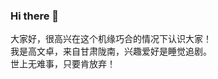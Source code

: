 ### Hi there 👋
大家好，很高兴在这个机缘巧合的情况下认识大家！<br>
我是高文卓，来自甘肃陇南，兴趣爱好是睡觉追剧。<br>
世上无难事，只要肯放弃！<br>
<!--
**gwz-1127/gwz-1127** is a ✨ _special_ ✨ repository because its `README.md` (this file) appears on your GitHub profile.

Here are some ideas to get you started:
- 🔭 I’m currently working on ...
- 🌱 I’m currently learning ...
- 👯 I’m looking to collaborate on ...
- 🤔 I’m looking for help with ...
- 💬 Ask me about ...
- 📫 How to reach me: ...
- 😄 Pronouns: ...
- ⚡ Fun fact: ...
-->
